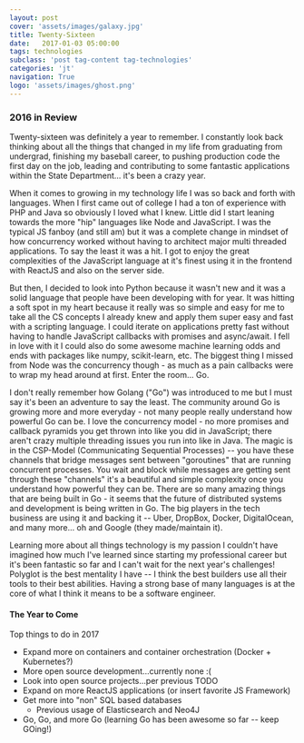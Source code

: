 ```yaml
---
layout: post
cover: 'assets/images/galaxy.jpg'
title: Twenty-Sixteen
date:   2017-01-03 05:00:00
tags: technologies
subclass: 'post tag-content tag-technologies'
categories: 'jt'
navigation: True
logo: 'assets/images/ghost.png'
---
```


### 2016 in Review

Twenty-sixteen was definitely a year to remember. I constantly look back thinking about all the things that changed in my life from graduating from undergrad, finishing my baseball career, to pushing production code the first day on the job, leading and contributing to some fantastic applications within the State Department... it's been a crazy year.

When it comes to growing in my technology life I was so back and forth with languages. When I first came out of college I had a ton of experience with PHP and Java so obviously I loved what I knew. Little did I start leaning towards the more "hip" languages like Node and JavaScript.  I was the typical JS fanboy (and still am) but it was a complete change in mindset of how concurrency worked without having to architect major multi threaded applications.  To say the least it was a hit.  I got to enjoy the great complexities of the JavaScript language at it's finest using it in the frontend with ReactJS and also on the server side.

But then, I decided to look into Python because it wasn't new and it was a solid language that people have been developing with for year.  It was hitting a soft spot in my heart because it really was so simple and easy for me to take all the CS concepts I already knew and apply them super easy and fast with a scripting language.  I could iterate on applications pretty fast without having to handle JavaScript callbacks with promises and async/await.  I fell in love with it I could also do some awesome machine learning odds and ends with packages like numpy, scikit-learn, etc.  The biggest thing I missed from Node was the concurrency though - as much as a pain callbacks were to wrap my head around at first.  Enter the room... Go.

I don't really remember how Golang ("Go") was introduced to me but I must say it's been an adventure to say the least.  The community around Go is growing more and more everyday - not many people really understand how powerful Go can be.  I love the concurrency model - no more promises and callback pyramids you get thrown into like you did in JavaScript; there aren't crazy multiple threading issues you run into like in Java.  The magic is in the CSP-Model (Communicating Sequential Processes) -- you have these channels that bridge messages sent between "goroutines" that are running concurrent processes.  You wait and block while messages are getting sent through these "channels" it's a beautiful and simple complexity once you understand how powerful they can be.  There are so many amazing things that are being built in Go - it seems that the future of distributed systems and development is being written in Go.  The big players in the tech business are using it and backing it -- Uber, DropBox, Docker, DigitalOcean, and many more... oh and Google (they made/maintain it).

Learning more about all things technology is my passion I couldn't have imagined how much I've learned since starting my professional career but it's been fantastic so far and I can't wait for the next year's challenges!  Polyglot is the best mentality I have -- I think the best builders use all their tools to their best abilities.  Having a strong base of many languages is at the core of what I think it means to be a software engineer.

#### The Year to Come

Top things to do in 2017

* Expand more on containers and container orchestration (Docker + Kubernetes?)
* More open source development...currently none :(
* Look into open source projects...per previous TODO
* Expand on more ReactJS applications (or insert favorite JS Framework)
* Get more into "non" SQL based databases
    * Previous usage of Elasticsearch and Neo4J
* Go, Go, and more Go (learning Go has been awesome so far -- keep GOing!)
